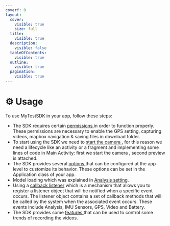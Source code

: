 ```yaml
---
coverY: 0
layout:
  cover:
    visible: true
    size: full
  title:
    visible: true
  description:
    visible: false
  tableOfContents:
    visible: true
  outline:
    visible: true
  pagination:
    visible: true
---
```


# ⚙ Usage

To use MyTestSDK in your app, follow these steps:

* The SDK requires certain [permissions ](permissions.md)in order to function properly. These permissions are necessary to enable the GPS setting, capturing videos, mapbox navigation & saving files in download folder.
* To start using the SDK we need to [start the camera ](broken-reference), for this reason we need a lifecycle like an activity or a fragment and implementing some lines of code in Main Activity: first we start the camera , second preview is attached.
* The SDK provides several [options ](broken-reference)that can be configured at the app level to customize its behavior. These options can be set in the Application class of your app.
* Model loading which was explained in [Analysis setting](broken-reference).
* Using a  [callback listener](broken-reference) which is a mechanism that allows you to register a listener object that will be notified when a specific event occurs. The listener object contains a set of callback methods that will be called by the system when the associated event occurs. These events include Analysis, IMU Sensors, GPS, Video and Battery.
* The SDK provides some [features ](broken-reference)that can be used to control some trends of recording the videos.

































##
